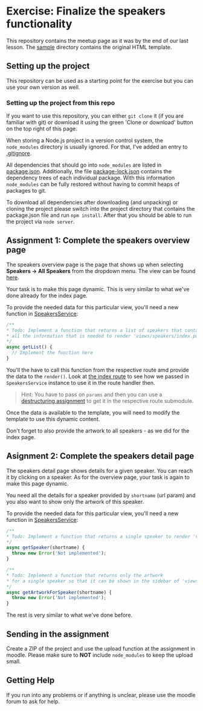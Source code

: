 # Exercise: Finalize the speakers functionality

This repository contains the meetup page as it was by the end of our last lesson.
The [sample](./sample) directory contains the original HTML template.

## Setting up the project
This repository can be used as a starting point for the exercise but you can use your own version as well.

### Setting up the project from this repo
If you want to use this repository, you can either `git clone` it (if you are familiar with git) or  download it using the green 'Clone or download' button on the top right of this page.

When storing a Node.js project in a version control system, the `node_modules` directory is usually ignored. For that, I've added an entry to [.gitignore](./gitignore).

All dependencies that should go into `node_modules` are listed in [package.json](./package.json).
Additionally, the file [package-lock.json](./package-lock.json) contains the dependency trees of each individual package. With this information `node_modules` can be fully restored without having to commit heaps of packages to git.

To download all dependencies after downloading (and unpacking) or cloning the project please switch into the project directory that contains the package.json file and run `npm install`.
After that you should be able to run the project via `node server`.

## Assignment 1: Complete the speakers overview page
The speakers overview page is the page that shows up when selecting **Speakers -> All Speakers** from the dropdown menu. The view can be found [here](./server/views/speakers/detail.pug).

Your task is to make this page dynamic.
This is very similar to what we've done already for the index page.

To provide the needed data for this particular view, you'll need a new function in [SpeakersService](./server/services/SpeakersService.js):

```js
/**
* Todo: Implement a function that returns a list of speakers that contains
* all the information that is needed to render 'views/speakers/index.pug'
*/
async getList() {
  // Implement the function here
}
```

You'll the have to call this function from the respective route amd provide the data to the `render()`.
Look at [the index route](./server/routes/index.js) to see how we passed in `SpeakersService` instance to use it in the route handler then. 

> Hint: You have to pass on `params` and then you can use a [destructuring assignment](https://developer.mozilla.org/en-US/docs/Web/JavaScript/Reference/Operators/Destructuring_assignment) to get it in the respective route submodule.

Once the data is available to the template, you will need to modify the template to use this dynamic content.

Don't forget to also provide the artwork to all speakers - as we did for the index page.

## Asignment 2: Complete the speakers detail page
The speakers detail page shows details for a given speaker. You can reach it by clicking on a speaker.
As for the overview page, your task is again to make this page dynamic.

You need all the details for a speaker provided by `shortname` (url param) and you also want to show only the artwork of this speaker.

To provide the needed data for this particular view, you'll need a new function in [SpeakersService](./server/services/SpeakersService.js):

```js
/**
* Todo: Implement a function that returns a single speaker to render 'views/speakers/detail.pug'
*/
async getSpeaker(shortname) {
  throw new Error('Not implemented');
}

/**
* Todo: Implement a function that returns only the artwork
* for a single speaker so that it can be shown in the sidebar of 'views/speakers/detail.pug'.
*/
async getArtworkForSpeaker(shortname) {
  throw new Error('Not implemented');
}
```

The rest is very similar to what we've done before.

## Sending in the assignment
Create a ZIP of the project and use the upload function at the assignment in moodle.
Please make sure to **NOT** include `node_modules` to keep the upload small.

## Getting Help
If you run into any problems or if anything is unclear, please use the moodle forum to ask for help.